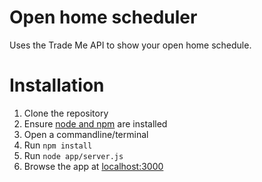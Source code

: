 Open home scheduler
==================

Uses the Trade Me API to show your open home schedule.


Installation
============

 1. Clone the repository
 1. Ensure [node and npm](http://nodejs.org/) are installed
 1. Open a commandline/terminal
 1. Run `npm install`
 1. Run `node app/server.js`
 1. Browse the app at [localhost:3000](http://localhost:3000/)

